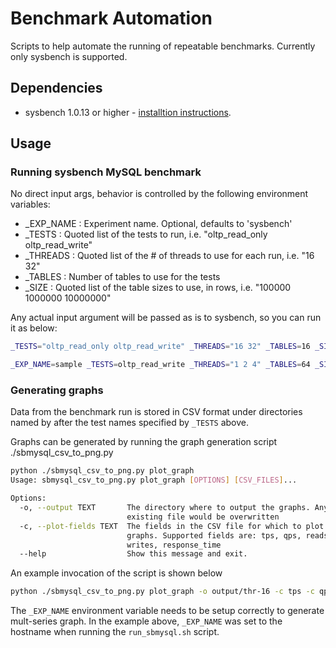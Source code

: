 # Benchmark Automation
Scripts to help automate the running of repeatable benchmarks. Currently only
sysbench is supported.

## Dependencies
* sysbench 1.0.13 or higher - [installtion
   instructions](https://github.com/akopytov/sysbench#installing-from-binary-packages).


## Usage
### Running sysbench MySQL benchmark
No direct input args, behavior is controlled by the following environment
variables:
* _EXP_NAME : Experiment name. Optional, defaults to 'sysbench'
* _TESTS : Quoted list of the tests to run, i.e. "oltp_read_only oltp_read_write"
* _THREADS : Quoted list of the # of threads to use for each run, i.e. "16 32"
* _TABLES : Number of tables to use for the tests
* _SIZE : Quoted list of the table sizes to use, in rows, i.e. "100000 1000000 10000000"

Any actual input argument will be passed as is to sysbench, so you can run it
as below:
```bash
_TESTS="oltp_read_only oltp_read_write" _THREADS="16 32" _TABLES=16 _SIZE="1000 10000" ./run_sbmysql.sh --rand-type=pareto --mysql-host=sbhost --mysql-db=sbtest --time=7200

_EXP_NAME=sample _TESTS=oltp_read_write _THREADS="1 2 4" _TABLES=64 _SIZE="10 100" ./run_sbmysql.sh --mysql-user=sysbench --mysql-password=sysbench --mysql_table_engine=innodb --rand-type=pareto --mysql-db=sbtest --time=60
```

### Generating graphs
Data from the benchmark run is stored in CSV format under directories named by
after the test names specified by `_TESTS` above.

Graphs can be generated by running the graph generation script ./sbmysql_csv_to_png.py

```bash
python ./sbmysql_csv_to_png.py plot_graph
Usage: sbmysql_csv_to_png.py plot_graph [OPTIONS] [CSV_FILES]...

Options:
  -o, --output TEXT       The directory where to output the graphs. Any
                          existing file would be overwritten
  -c, --plot-fields TEXT  The fields in the CSV file for which to plot the
                          graphs. Supported fields are: tps, qps, reads,
                          writes, response_time
  --help                  Show this message and exit.
```

An example invocation of the script is shown below
```bash
python ./sbmysql_csv_to_png.py plot_graph -o output/thr-16 -c tps -c qps -c response_time 4_4_82-sjc1.thr.16.sz.5000000.test.oltp_read_write.txt 4_4_112-sjc1.thr.16.sz.5000000.test.oltp_read_write.txt 4_4_115-sjc1.thr.16.sz.5000000.test.oltp_read_write.txt
```

The `_EXP_NAME` environment variable needs to be setup correctly to generate
mult-series graph. In the example above, `_EXP_NAME` was set to the hostname
when running the `run_sbmysql.sh` script.

